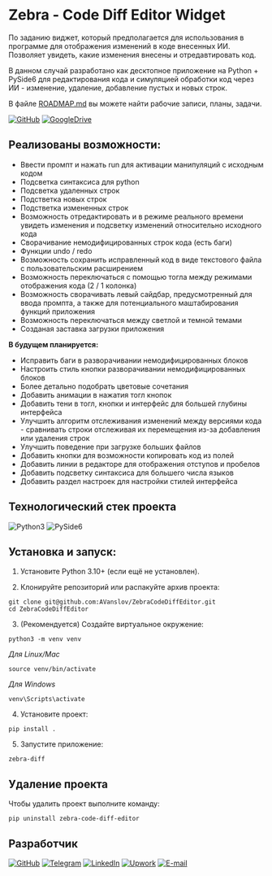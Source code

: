 # Zebra - Code Diff Editor Widget

По заданию виджет, который предполагается для использования в программе для отображения изменений в коде внесенных ИИ. Позволяет увидеть, какие изменения внесены и отредавтировать код.

В данном случай разработано как десктопное приложение на Python + PySide6 для редактирования кода и симуляцией обработки код через ИИ - изменение, удаление, добавление пустых и новых строк.

В файле [ROADMAP.md](/ROADMAP.md) вы можете найти рабочие записи, планы, задачи.

[![GitHub](https://img.shields.io/badge/-GitHub_репозиторий_проекта-black?style=for-the-badge&logo=GitHub)](https://github.com/AVanslov/ZebraCodeDiffEditor)
[![GoogleDrive](https://img.shields.io/badge/-google_диск_с_архивом_проекта-black?style=for-the-badge&logo=GoogleDrive)](https://drive.google.com/drive/folders/1cPUx0n--lFTD2nSzK6GYpuNtPBHfINSX?usp=sharing)

## Реализованы возможности:
- Ввести промпт и нажать run для активации манипуляций с исходным кодом
- Подсветка синтаксиса для python
- Подсветка удаленных строк
- Подстветка новых строк
- Подстветка измененных строк
- Возможность отредактировать и в режиме реального времени увидеть изменения и подсветку изменений относительно исходного кода
- Сворачивание немодифицированных строк кода (есть баги)
- Функции undo / redo
- Возможность сохранить исправленный код в виде текстового файла с пользовательским расширением
- Возможность переключаться с помощью тогла между режимами отображения кода (2 / 1 колонка)
- Возможность сворачивать левый сайдбар, предусмотренный для ввода промпта, а также для потенциального маштабирования функций приложения
- Возможность переключаться между светлой и темной темами
- Созданая заставка загрузки приложения

**В будущем планируется:**
- Исправить баги в разворачивании немодифицированных блоков
- Настроить стиль кнопки разворачивании немодифицированных блоков
- Более детально подобрать цветовые сочетания
- Добавить анимации в нажатия тогл кнопок
- Добавить тени в тогл, кнопки и интерфейс для большей глубины интерфейса
- Улучшить алгоритм отслеживания изменений между версиями кода - сравнивать строки отслеживая их перемещения из-за добавления или удаления строк
- Улучшить поведение при загрузке больших файлов
- Добавить кнопки для возможности копировать код из полей
- Добавить линии в редакторе для отображения отступов и пробелов
- Добавить подсветку синтаксиса для большего числа языков
- Добавить раздел настроек для настройки стилей интерфейса

## Технологический стек проекта

![Python3](https://img.shields.io/badge/-Python3-black?style=for-the-badge&logo=python)
![PySide6](https://img.shields.io/badge/-PySide6-black?style=for-the-badge)

## Установка и запуск:

1. Установите Python 3.10+ (если ещё не установлен).

2. Клонируйте репозиторий или распакуйте архив проекта:

```
git clone git@github.com:AVanslov/ZebraCodeDiffEditor.git
cd ZebraCodeDiffEditor
```

3. (Рекомендуется) Создайте виртуальное окружение:
```
python3 -m venv venv
```
*Для Linux/Mac*
```
source venv/bin/activate
```
*Для Windows*
```
venv\Scripts\activate
```

4. Установите проект:

```
pip install .
```

5. Запустите приложение:
```
zebra-diff
```

## Удаление проекта

Чтобы удалить проект выполните команду:

```
pip uninstall zebra-code-diff-editor
```

## Разработчик

[![GitHub](https://img.shields.io/badge/-Бучельников_Александр-black?style=for-the-badge&logo=GitHub)](https://github.com/AVanslov)
[![Telegram](https://img.shields.io/badge/-Telegram-black?style=for-the-badge&logo=Telegram)](https://t.me/aleksandr_buchelnikov)
[![LinkedIn](https://img.shields.io/badge/-LinkedIn-black?style=for-the-badge&logo=LinkedIn)](https://www.linkedin.com/in/aleksandr-buchelnikov/)
[![Upwork](https://img.shields.io/badge/-Upwork-black?style=for-the-badge&logo=Upwork)](https://www.upwork.com/freelancers/~01f4ee846d7823ab17?mp_source=share)
[![E-mail](https://img.shields.io/badge/-E_mail-black?style=for-the-badge&logo=Gmail)](mailto:al.buchelnikov@gmail.com)